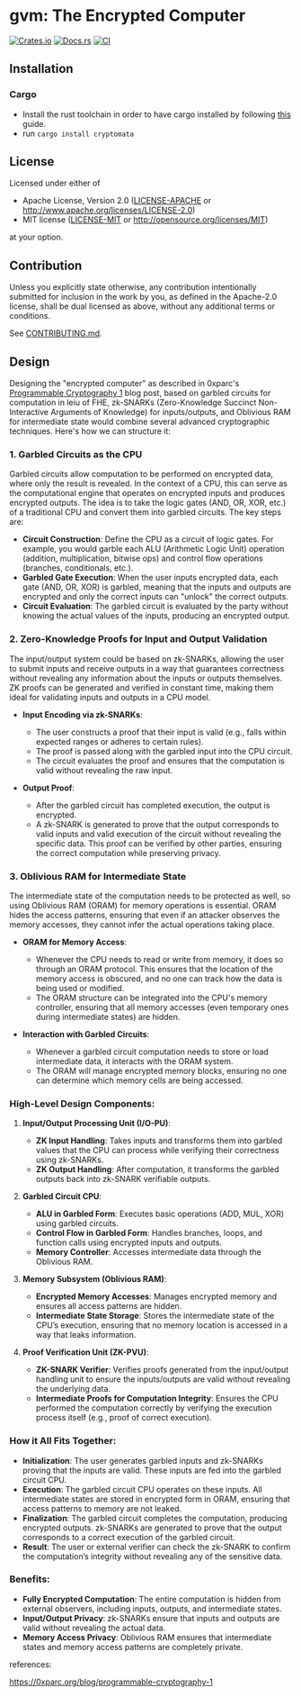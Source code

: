# gvm: The Encrypted Computer

[![Crates.io](https://img.shields.io/crates/v/cryptomata.svg)](https://crates.io/crates/cryptomata)
[![Docs.rs](https://docs.rs/cryptomata/badge.svg)](https://docs.rs/cryptomata)
[![CI](https://github.com/Gateway-DAO/cryptomata/workflows/CI/badge.svg)](https://github.com/Gateway-DAO/cryptomata/actions)

## Installation

### Cargo

* Install the rust toolchain in order to have cargo installed by following
  [this](https://www.rust-lang.org/tools/install) guide.
* run `cargo install cryptomata`

## License

Licensed under either of

 * Apache License, Version 2.0
   ([LICENSE-APACHE](LICENSE-APACHE) or http://www.apache.org/licenses/LICENSE-2.0)
 * MIT license
   ([LICENSE-MIT](LICENSE-MIT) or http://opensource.org/licenses/MIT)

at your option.

## Contribution

Unless you explicitly state otherwise, any contribution intentionally submitted
for inclusion in the work by you, as defined in the Apache-2.0 license, shall be
dual licensed as above, without any additional terms or conditions.

See [CONTRIBUTING.md](CONTRIBUTING.md).

## Design

Designing the "encrypted computer" as described in 0xparc's [Programmable Cryptography 1](https://0xparc.org/blog/programmable-cryptography-1) blog post, based on garbled circuits for computation in leiu of FHE, zk-SNARKs (Zero-Knowledge Succinct Non-Interactive Arguments of Knowledge) for inputs/outputs, and Oblivious RAM for intermediate state would combine several advanced cryptographic techniques. Here's how we can structure it:

### 1. **Garbled Circuits as the CPU**
   Garbled circuits allow computation to be performed on encrypted data, where only the result is revealed. In the context of a CPU, this can serve as the computational engine that operates on encrypted inputs and produces encrypted outputs. The idea is to take the logic gates (AND, OR, XOR, etc.) of a traditional CPU and convert them into garbled circuits. The key steps are:

   - **Circuit Construction**: Define the CPU as a circuit of logic gates. For example, you would garble each ALU (Arithmetic Logic Unit) operation (addition, multiplication, bitwise ops) and control flow operations (branches, conditionals, etc.).
   - **Garbled Gate Execution**: When the user inputs encrypted data, each gate (AND, OR, XOR) is garbled, meaning that the inputs and outputs are encrypted and only the correct inputs can "unlock" the correct outputs.
   - **Circuit Evaluation**: The garbled circuit is evaluated by the party without knowing the actual values of the inputs, producing an encrypted output.

### 2. **Zero-Knowledge Proofs for Input and Output Validation**
   The input/output system could be based on zk-SNARKs, allowing the user to submit inputs and receive outputs in a way that guarantees correctness without revealing any information about the inputs or outputs themselves. ZK proofs can be generated and verified in constant time, making them ideal for validating inputs and outputs in a CPU model.

   - **Input Encoding via zk-SNARKs**: 
     - The user constructs a proof that their input is valid (e.g., falls within expected ranges or adheres to certain rules).
     - The proof is passed along with the garbled input into the CPU circuit.
     - The circuit evaluates the proof and ensures that the computation is valid without revealing the raw input.

   - **Output Proof**:
     - After the garbled circuit has completed execution, the output is encrypted.
     - A zk-SNARK is generated to prove that the output corresponds to valid inputs and valid execution of the circuit without revealing the specific data. This proof can be verified by other parties, ensuring the correct computation while preserving privacy.

### 3. **Oblivious RAM for Intermediate State**
   The intermediate state of the computation needs to be protected as well, so using Oblivious RAM (ORAM) for memory operations is essential. ORAM hides the access patterns, ensuring that even if an attacker observes the memory accesses, they cannot infer the actual operations taking place.

   - **ORAM for Memory Access**: 
     - Whenever the CPU needs to read or write from memory, it does so through an ORAM protocol. This ensures that the location of the memory access is obscured, and no one can track how the data is being used or modified.
     - The ORAM structure can be integrated into the CPU's memory controller, ensuring that all memory accesses (even temporary ones during intermediate states) are hidden.
   
   - **Interaction with Garbled Circuits**: 
     - Whenever a garbled circuit computation needs to store or load intermediate data, it interacts with the ORAM system.
     - The ORAM will manage encrypted memory blocks, ensuring no one can determine which memory cells are being accessed.

### High-Level Design Components:
1. **Input/Output Processing Unit (I/O-PU)**:
   - **ZK Input Handling**: Takes inputs and transforms them into garbled values that the CPU can process while verifying their correctness using zk-SNARKs.
   - **ZK Output Handling**: After computation, it transforms the garbled outputs back into zk-SNARK verifiable outputs.

2. **Garbled Circuit CPU**:
   - **ALU in Garbled Form**: Executes basic operations (ADD, MUL, XOR) using garbled circuits.
   - **Control Flow in Garbled Form**: Handles branches, loops, and function calls using encrypted inputs and outputs.
   - **Memory Controller**: Accesses intermediate data through the Oblivious RAM.

3. **Memory Subsystem (Oblivious RAM)**:
   - **Encrypted Memory Accesses**: Manages encrypted memory and ensures all access patterns are hidden.
   - **Intermediate State Storage**: Stores the intermediate state of the CPU’s execution, ensuring that no memory location is accessed in a way that leaks information.

4. **Proof Verification Unit (ZK-PVU)**:
   - **ZK-SNARK Verifier**: Verifies proofs generated from the input/output handling unit to ensure the inputs/outputs are valid without revealing the underlying data.
   - **Intermediate Proofs for Computation Integrity**: Ensures the CPU performed the computation correctly by verifying the execution process itself (e.g., proof of correct execution).

### How it All Fits Together:
- **Initialization**: The user generates garbled inputs and zk-SNARKs proving that the inputs are valid. These inputs are fed into the garbled circuit CPU.
- **Execution**: The garbled circuit CPU operates on these inputs. All intermediate states are stored in encrypted form in ORAM, ensuring that access patterns to memory are not leaked.
- **Finalization**: The garbled circuit completes the computation, producing encrypted outputs. zk-SNARKs are generated to prove that the output corresponds to a correct execution of the garbled circuit.
- **Result**: The user or external verifier can check the zk-SNARK to confirm the computation’s integrity without revealing any of the sensitive data.

### Benefits:
- **Fully Encrypted Computation**: The entire computation is hidden from external observers, including inputs, outputs, and intermediate states.
- **Input/Output Privacy**: zk-SNARKs ensure that inputs and outputs are valid without revealing the actual data.
- **Memory Access Privacy**: Oblivious RAM ensures that intermediate states and memory access patterns are completely private.

references:

https://0xparc.org/blog/programmable-cryptography-1
